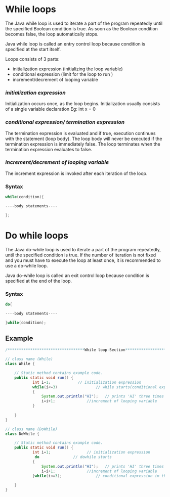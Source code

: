 # While loops

The Java while loop is used to iterate a part of the program repeatedly until the specified Boolean condition is true. As soon as the Boolean condition becomes false, the loop automatically stops.

Java while loop is called an entry control loop because condition is specified at the start itself.

Loops consists of 3 parts:
- initialization expression (initializing the loop variable)
- conditional expression  (limit for the loop to run )
- increment/decrement of looping variable

### *initialization expression*
Initialization occurs once, as the loop begins.
Initialization usually consists of a single variable declaration 
Eg: int x = 0

### *conditional expression/ termination expression*
The termination expression is evaluated and if true, execution continues with the statement (loop body).
The loop body will never be executed if the termination expression is immediately false.
The loop terminates when the termination expression evaluates to false.

### *increment/decrement of looping variable*
The increment expression is invoked after each iteration of the loop.


### Syntax
```java
while(condition){

----body statements----

};
```
# Do while loops

The Java do-while loop is used to iterate a part of the program repeatedly, until the specified condition is true. If the number of iteration is not fixed and you must have to execute the loop at least once, it is recommended to use a do-while loop.

Java do-while loop is called an exit control loop because condition is specified at the end of the loop.

### Syntax
```java
do{

----body statements----

}while(condition);
```

## Example
```java
/**********************************While loop-Section**********************************/

// class name (While)
class While {

    // Static method contains example code.
    public static void run() {
            int i=1;            // initialization expression
            while(i<=3)                 // while starts(conditional expression in the brackets)
            {
                System.out.println("HI");   // prints 'HI' three times since i iterates from 1 to 3
                i=i+1;              //increment of looping variable
            }       
            
    }
}

// class name (DoWhile)
class DoWhile {

    // Static method contains example code.
    public static void run() {
            int i=1;                // initialization expression
             do               // dowhile starts
            {
                System.out.println("HI");   // prints 'HI' three times since i iterates from 1 to 3
                i=i+1;              //increment of looping variable
            }while(i<=3);               // conditional expression in the brackets
            
    }
}
```
